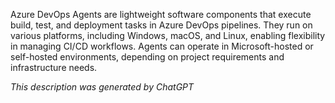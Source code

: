 Azure DevOps Agents are lightweight software components that execute build, test, and deployment tasks in Azure DevOps pipelines. They run on various platforms, including Windows, macOS, and Linux, enabling flexibility in managing CI/CD workflows. Agents can operate in Microsoft-hosted or self-hosted environments, depending on project requirements and infrastructure needs.

*This description was generated by ChatGPT*